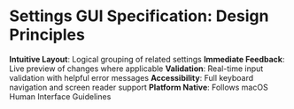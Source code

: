 # Settings GUI Specification: Design Principles

**Intuitive Layout**: Logical grouping of related settings
**Immediate Feedback**: Live preview of changes where applicable
**Validation**: Real-time input validation with helpful error messages
**Accessibility**: Full keyboard navigation and screen reader support
**Platform Native**: Follows macOS Human Interface Guidelines
